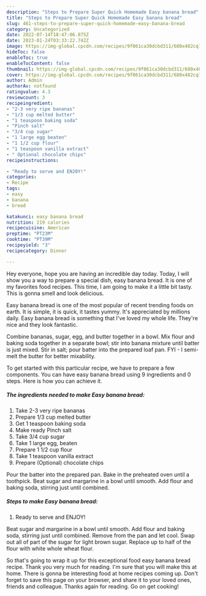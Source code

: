 ```yaml
---
description: "Steps to Prepare Super Quick Homemade Easy banana bread"
title: "Steps to Prepare Super Quick Homemade Easy banana bread"
slug: 461-steps-to-prepare-super-quick-homemade-easy-banana-bread
category: Uncategorized
date: 2022-07-14T18:47:06.875Z
date: 2023-01-24T03:33:22.742Z
image: https://img-global.cpcdn.com/recipes/9f061ca30dcbd311/680x482cq70/easy-banana-bread-recipe-main-photo.jpg
hideToc: false
enableToc: true
enableTocContent: false
thumbnail: https://img-global.cpcdn.com/recipes/9f061ca30dcbd311/680x482cq70/easy-banana-bread-recipe-main-photo.jpg
cover: https://img-global.cpcdn.com/recipes/9f061ca30dcbd311/680x482cq70/easy-banana-bread-recipe-main-photo.jpg
author: Admin
authorAv: notfound
ratingvalue: 4.3
reviewcount: 3
recipeingredient:
- "2-3 very ripe bananas"
- "1/3 cup melted butter"
- "1 teaspoon baking soda"
- "Pinch salt"
- "3/4 cup sugar"
- "1 large egg beaten"
- "1 1/2 cup flour"
- "1 teaspoon vanilla extract"
- " Optional chocolate chips"
recipeinstructions:

- "Ready to serve and ENJOY!"
categories:
- Recipe
tags:
- easy
- banana
- bread

katakunci: easy banana bread 
nutrition: 219 calories
recipecuisine: American
preptime: "PT23M"
cooktime: "PT39M"
recipeyield: "3"
recipecategory: Dinner

---
```



Hey everyone, hope you are having an incredible day today. Today, I will show you a way to prepare a special dish, easy banana bread. It is one of my favorites food recipes. This time, I am going to make it a little bit tasty. This is gonna smell and look delicious.

Easy banana bread is one of the most popular of recent trending foods on earth. It is simple, it is quick, it tastes yummy. It's appreciated by millions daily. Easy banana bread is something that I've loved my whole life. They're nice and they look fantastic.

Combine bananas, sugar, egg, and butter together in a bowl. Mix flour and baking soda together in a separate bowl; stir into banana mixture until batter is just mixed. Stir in salt; pour batter into the prepared loaf pan. FYI - I semi-melt the butter for better mixability.


To get started with this particular recipe, we have to prepare a few components. You can have easy banana bread using 9 ingredients and 0 steps. Here is how you can achieve it.

<!--inarticleads1-->

##### The ingredients needed to make Easy banana bread:

1. Take 2-3 very ripe bananas
1. Prepare 1/3 cup melted butter
1. Get 1 teaspoon baking soda
1. Make ready Pinch salt
1. Take 3/4 cup sugar
1. Take 1 large egg, beaten
1. Prepare 1 1/2 cup flour
1. Take 1 teaspoon vanilla extract
1. Prepare  (Optional) chocolate chips


Pour the batter into the prepared pan. Bake in the preheated oven until a toothpick. Beat sugar and margarine in a bowl until smooth. Add flour and baking soda, stirring just until combined. 

<!--inarticleads2-->

##### Steps to make Easy banana bread:


1. Ready to serve and ENJOY!

Beat sugar and margarine in a bowl until smooth. Add flour and baking soda, stirring just until combined. Remove from the pan and let cool. Swap out all of part of the sugar for light brown sugar. Replace up to half of the flour with white whole wheat flour. 

So that's going to wrap it up for this exceptional food easy banana bread recipe. Thank you very much for reading. I'm sure that you will make this at home. There is gonna be interesting food at home recipes coming up. Don't forget to save this page on your browser, and share it to your loved ones, friends and colleague. Thanks again for reading. Go on get cooking!
